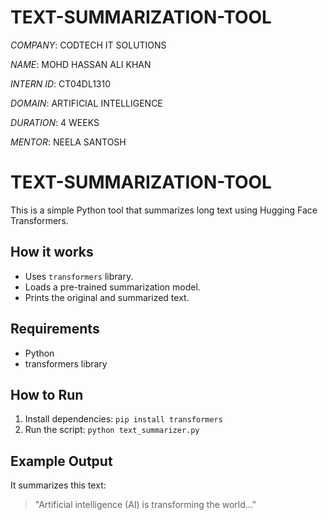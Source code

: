 # TEXT-SUMMARIZATION-TOOL

*COMPANY*: CODTECH IT SOLUTIONS

*NAME*: MOHD HASSAN ALI KHAN

*INTERN ID*: CT04DL1310

*DOMAIN*: ARTIFICIAL INTELLIGENCE

*DURATION*: 4 WEEKS

*MENTOR*: NEELA SANTOSH

# TEXT-SUMMARIZATION-TOOL

This is a simple Python tool that summarizes long text using Hugging Face Transformers.

## How it works
- Uses `transformers` library.
- Loads a pre-trained summarization model.
- Prints the original and summarized text.

## Requirements
- Python
- transformers library

## How to Run
1. Install dependencies: `pip install transformers`
2. Run the script: `python text_summarizer.py`

## Example Output
It summarizes this text:
> "Artificial intelligence (AI) is transforming the world..."

